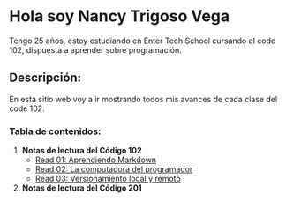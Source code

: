 # Hola soy **Nancy Trigoso Vega**  

Tengo 25 años, estoy estudiando en Enter Tech School cursando el code 102, dispuesta a aprender sobre programación.  

## Descripción:  

En esta sitio web voy a ir mostrando todos mis avances de cada clase del code 102.  
### Tabla de contenidos:  
1. **Notas de lectura del Código 102**  
   * [Read 01: Aprendiendo Markdown](https://nancy-trigoso.github.io/reading-notes/102/Read01.html)
   * [Read 02: La computadora del programador](https://nancy-trigoso.github.io/reading-notes/102/Read02.html)
   * [Read 03: Versionamiento local y remoto](https://nancy-trigoso.github.io/reading-notes/102/Read03.html)
2. **Notas de lectura del Código 201**


